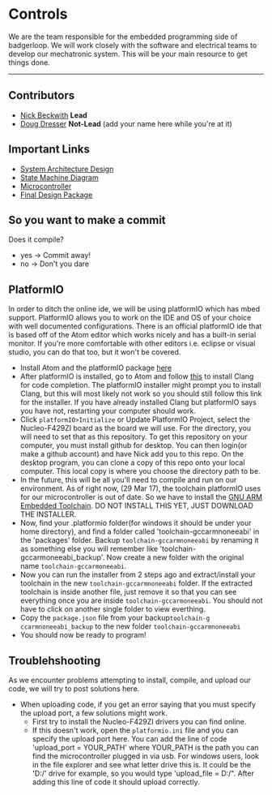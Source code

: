 # Controls
We are the team responsible for the embedded programming side of badgerloop. We will work closely with the software and electrical teams to develop our mechatronic system. This will be your main resource to get things done.
<hr>



## Contributors
* [Nick Beckwith](mailto:nbeckwith2@wisc.edu) **Lead** 
* [Doug Dresser](mailto:dwdresser@wisc.edu) **Not-Lead**
(add your name here while you're at it)

## Important Links
* [System Architecture Design](https://drive.google.com/file/d/0B3JYQFEVstJTN0VSdUcyTlg0RlE/view?usp=sharing)
* [State Machine Diagram](https://drive.google.com/file/d/0B3JYQFEVstJTa3dqOElqY2ttcGc/view?usp=sharing)
* [Microcontroller](https://developer.mbed.org/platforms/ST-Nucleo-F429ZI/)
* [Final Design Package](https://docs.google.com/presentation/d/19tKkz2pZJ3SqOj3gx-DnCM2pNxR-0_Wi3x4bgSyD5tw/edit?usp=sharing)
<!---
# Code Example
-->

## So you want to make a commit
Does it compile?  
* yes -> Commit away!  
* no  -> Don't you dare  

## PlatformIO
In order to ditch the online ide, we will be using platformIO which has mbed support. PlatformIO allows you to work on the IDE and OS of your choice with well documented configurations. There is an official platformIO ide that is based off of the Atom editor which works nicely and has a built-in serial monitor. If you're more comfortable with other editors i.e. eclipse or visual studio, you can do that too, but it won't be covered.
* Install Atom and the platformIO package [here](http://platformio.org/platformio-ide)
* After platformIO is installed, go to Atom and follow [this](http://docs.platformio.org/en/latest/ide/atom.html#quick-start) to install Clang for code completion. The platformIO installer might prompt you to install Clang, but this will most likely not work so you should still follow this link for the installer. If you have already installed Clang but platformIO says you have not, restarting your computer should work.
* Click `platformIO>Initialize` or Update PlatformIO Project, select the Nucleo-F429ZI board as the board we will use. For the directory, you will need to set that as this repository. To get this repository on your computer, you must install github for desktop. You can then login(or make a github account) and have Nick add you to this repo. On the desktop program, you can clone a copy of this repo onto your local computer. This local copy is where you choose the directory path to be.
* In the future, this will be all you'll need to compile and run on our environment. As of right now, (29 Mar 17), the toolchain platformIO uses for our microcontroller is out of date. So we have to install the [GNU ARM Embedded Toolchain](https://launchpad.net/gcc-arm-embedded/+download). DO NOT INSTALL THIS YET, JUST DOWNLOAD THE INSTALLER.
* Now, find your .platformio folder(for windows it should be under your home directory), and find a folder called 'toolchain-gccarmnoneeabi' in the 'packages' folder. Backup `toolchain-gccarmnoneeabi` by renaming it as something else you will remember like 'toolchain-gccarmoneeabi_backup'.  Now create a new folder with the original name `toolchain-gccarmoneeabi`.
* Now you can run the installer from 2 steps ago and extract/install your toolchain in the new `toolchain-gccarmnoneeabi` folder. If the extracted toolchain is inside another file, just remove it so that you can see everything once you are inside `toolchain-gccarmoneeabi`. You should not have to click on another single folder to view everthing.
* Copy the `package.json` file from  your backup`toolchain-g ccarmnoneeabi_backup` to the new folder `toolchain-gccarmnoneeabi`
* You should now be ready to program! 

## Troublehshooting 
As we encounter problems attempting to install, compile, and upload our code, we will try to post solutions here.
* When uploading code, if you get an error saying that you must specify the upload port, a few solutions might work.
  * First try to install the Nucleo-F429ZI drivers you can find online. 
  * If this doesn't work, open the `platformio.ini` file and you can specify the upload port here. You can add the line of code 'upload_port = YOUR_PATH' where YOUR_PATH is the path you can find the microcontroller plugged in via usb. For windows users, look in the file explorer and see what letter drive this is. It could be the 'D:/' drive for example, so you would type 'upload_file = D:/". After adding this line of code it should upload correctly.

